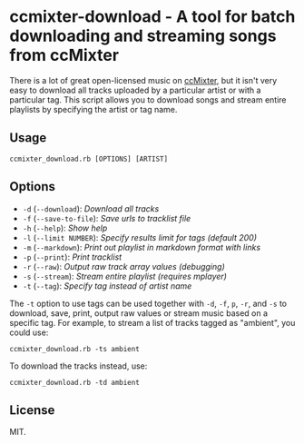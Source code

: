 # ccmixter-download - A tool for batch downloading and streaming songs from ccMixter

There is a lot of great open-licensed music on [ccMixter](http://ccmixter.org/), but it isn't very easy to download all tracks uploaded by a particular artist or with a particular tag. This script allows you to download songs and stream entire playlists by specifying the artist or tag name.

## Usage

    ccmixter_download.rb [OPTIONS] [ARTIST]

## Options
* `-d` (`--download`): _Download all tracks_
* `-f` (`--save-to-file`): _Save urls to tracklist file_
* `-h` (`--help`): _Show help_
* `-l` (`--limit NUMBER`): _Specify results limit for tags (default 200)_
* `-m` (`--markdown`): _Print out playlist in markdown format with links_
* `-p` (`--print`): _Print tracklist_
* `-r` (`--raw`): _Output raw track array values (debugging)_
* `-s` (`--stream`): _Stream entire playlist (requires mplayer)_
* `-t` (`--tag`): _Specify tag instead of artist name_

The `-t` option to use tags can be used together with `-d`, `-f`, `p`, `-r`, and `-s` to download, save, print, output raw values or stream music based on a specific tag. For example, to stream a list of tracks tagged as "ambient", you could use:

    ccmixter_download.rb -ts ambient

To download the tracks instead, use:

    ccmixter_download.rb -td ambient

## License

MIT.

